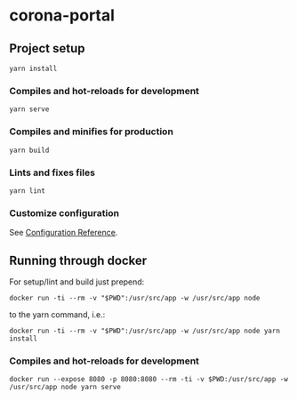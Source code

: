 # corona-portal

## Project setup
```
yarn install
```

### Compiles and hot-reloads for development
```
yarn serve
```

### Compiles and minifies for production
```
yarn build
```

### Lints and fixes files
```
yarn lint
```

### Customize configuration
See [Configuration Reference](https://cli.vuejs.org/config/).


## Running through docker

For setup/lint and build just prepend:

```
docker run -ti --rm -v "$PWD":/usr/src/app -w /usr/src/app node
```

to the yarn command, i.e.:

```
docker run -ti --rm -v "$PWD":/usr/src/app -w /usr/src/app node yarn install
```

### Compiles and hot-reloads for development

```
docker run --expose 8080 -p 8080:8080 --rm -ti -v $PWD:/usr/src/app -w /usr/src/app node yarn serve
```

